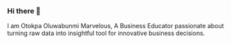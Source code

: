 ### Hi there 👋
I am Otokpa Oluwabunmi Marvelous, A Business Educator passionate about turning raw data into insightful tool for innovative business decisions.
<!--
**OTOKPA OLUWABUNMI MARVELOUS** is a ✨ _special_ ✨ repository because its `README.md` (this file) appears on your GitHub profile.

Here are some ideas to get you started:

- 🔭 I’m currently working on ...
- 🌱 I’m currently learning Data Analytics at Dahel Techies Consultants
- 👯 I’m looking to collaborate on ...
- 🤔 I’m looking for help with ...
- 💬 Ask me about ...
- 📫 How to reach me: ...
- 😄 Pronouns: ...
- ⚡ Fun fact: ...
-->
